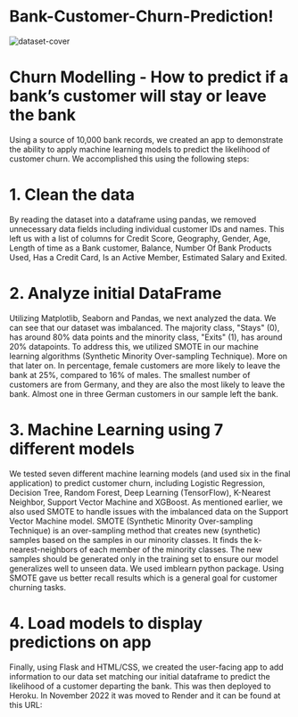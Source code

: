# Bank-Customer-Churn-Prediction!


![dataset-cover](https://user-images.githubusercontent.com/84589660/235911632-39d79d1c-a551-468f-be9f-8edd52791721.jpg)


# Churn Modelling - How to predict if a bank’s customer will stay or leave the bank
Using a source of 10,000 bank records, we created an app to demonstrate the ability to apply machine learning models to
predict the likelihood of customer churn. We accomplished this using the following steps:

# 1. Clean the data
By reading the dataset into a dataframe using pandas, we removed unnecessary data fields including individual customer IDs and names. 
This left us with a list of columns for Credit Score, Geography, Gender, Age, Length of time as a Bank customer, Balance, Number Of Bank Products Used, 
Has a Credit Card, Is an Active Member, Estimated Salary and Exited.

# 2. Analyze initial DataFrame
Utilizing Matplotlib, Seaborn and Pandas, we next analyzed the data. We can see that our dataset was imbalanced. 
The majority class, "Stays" (0), has around 80% data points and the minority class, "Exits" (1), has around 20% datapoints. 
To address this, we utilized SMOTE in our machine learning algorithms (Synthetic Minority Over-sampling Technique). More on that later on.
In percentage, female customers are more likely to leave the bank at 25%, compared to 16% of males.
The smallest number of customers are from Germany, and they are also the most likely to leave the bank. Almost one in three German customers in our sample left the bank.

# 3. Machine Learning using 7 different models
We tested seven different machine learning models (and used six in the final application) to predict customer churn, including Logistic Regression,
Decision Tree, Random Forest, Deep Learning (TensorFlow), K-Nearest Neighbor, Support Vector Machine and XGBoost.
As mentioned earlier, we also used SMOTE to handle issues with the imbalanced data on the Support Vector Machine model. 
SMOTE (Synthetic Minority Over-sampling Technique) is an over-sampling method that creates new (synthetic) samples based on the samples in our minority classes. 
It finds the k-nearest-neighbors of each member of the minority classes. The new samples should be generated only in the training set to ensure our model generalizes
well to unseen data. We used imblearn python package. Using SMOTE gave us better recall results which is a general goal for customer churning tasks.

# 4. Load models to display predictions on app
Finally, using Flask and HTML/CSS, we created the user-facing app to add information to our data set matching our initial dataframe to predict the likelihood 
of a customer departing the bank. This was then deployed to Heroku. In November 2022 it was moved to Render and it can be found at this URL:
